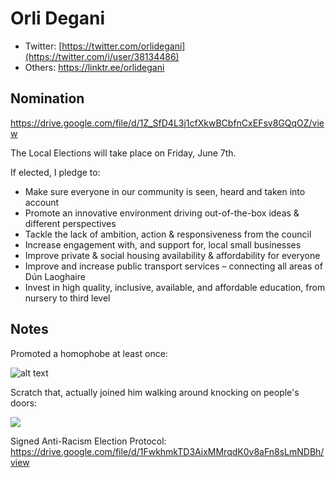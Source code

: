 # Orli Degani

* Twitter: [https://twitter.com/orlidegani](https://twitter.com/i/user/38134486)
* Others: https://linktr.ee/orlidegani

## Nomination

https://drive.google.com/file/d/1Z_SfD4L3j1cfXkwBCbfnCxEFsv8GQqOZ/view

The Local Elections will take place on Friday, June 7th.

If elected, I pledge to:

* Make sure everyone in our community is seen, heard and taken into account
* Promote an innovative environment driving out-of-the-box ideas & different perspectives
* Tackle the lack of ambition, action & responsiveness from the council
* Increase engagement with, and support for, local small businesses
* Improve private & social housing availability & affordability for everyone
* Improve and increase public transport services – connecting all areas of Dún Laoghaire
* Invest in high quality, inclusive, available, and affordable education, from nursery to third level

## Notes

Promoted a homophobe at least once:

![alt text](/img/degani.1.png)

Scratch that, actually joined him walking around knocking on people's doors:

![](/img/degani.2.png)

Signed Anti-Racism Election Protocol: https://drive.google.com/file/d/1FwkhmkTD3AixMMrqdK0v8aFn8sLmNDBh/view
